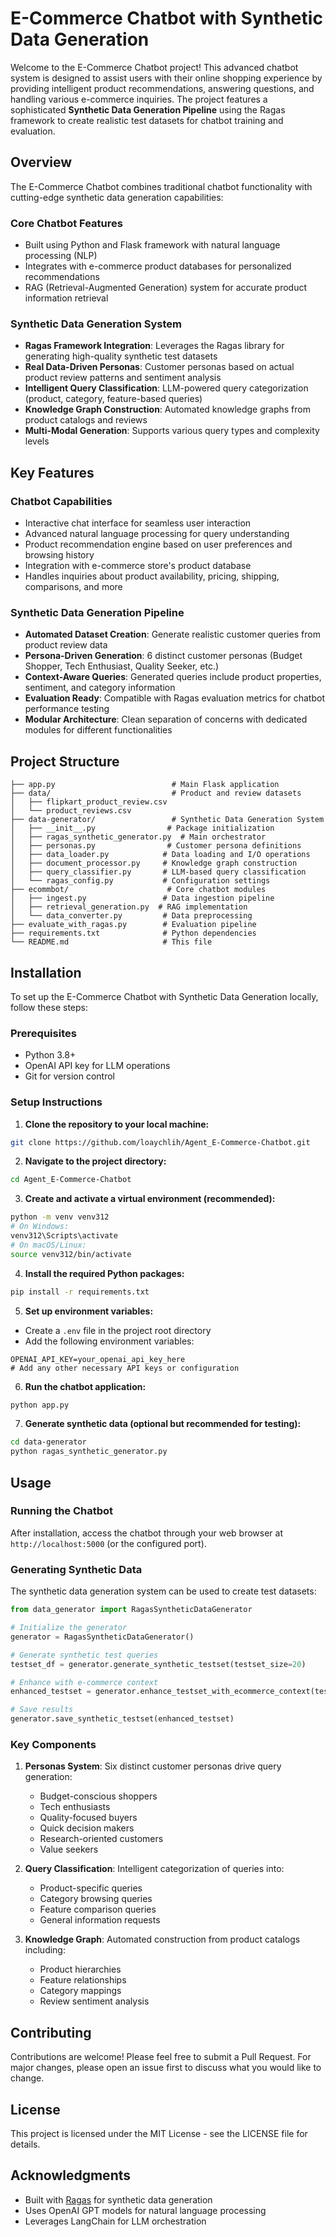 # E-Commerce Chatbot with Synthetic Data Generation

Welcome to the E-Commerce Chatbot project! This advanced chatbot system is designed to assist users with their online shopping experience by providing intelligent product recommendations, answering questions, and handling various e-commerce inquiries. The project features a sophisticated **Synthetic Data Generation Pipeline** using the Ragas framework to create realistic test datasets for chatbot training and evaluation.

## Overview

The E-Commerce Chatbot combines traditional chatbot functionality with cutting-edge synthetic data generation capabilities:

### Core Chatbot Features
- Built using Python and Flask framework with natural language processing (NLP)
- Integrates with e-commerce product databases for personalized recommendations
- RAG (Retrieval-Augmented Generation) system for accurate product information retrieval

### Synthetic Data Generation System
- **Ragas Framework Integration**: Leverages the Ragas library for generating high-quality synthetic test datasets
- **Real Data-Driven Personas**: Customer personas based on actual product review patterns and sentiment analysis
- **Intelligent Query Classification**: LLM-powered query categorization (product, category, feature-based queries)
- **Knowledge Graph Construction**: Automated knowledge graphs from product catalogs and reviews
- **Multi-Modal Generation**: Supports various query types and complexity levels

## Key Features

### Chatbot Capabilities
- Interactive chat interface for seamless user interaction
- Advanced natural language processing for query understanding
- Product recommendation engine based on user preferences and browsing history
- Integration with e-commerce store's product database
- Handles inquiries about product availability, pricing, shipping, comparisons, and more

### Synthetic Data Generation Pipeline
- **Automated Dataset Creation**: Generate realistic customer queries from product review data
- **Persona-Driven Generation**: 6 distinct customer personas (Budget Shopper, Tech Enthusiast, Quality Seeker, etc.)
- **Context-Aware Queries**: Generated queries include product properties, sentiment, and category information
- **Evaluation Ready**: Compatible with Ragas evaluation metrics for chatbot performance testing
- **Modular Architecture**: Clean separation of concerns with dedicated modules for different functionalities

## Project Structure

```
├── app.py                          # Main Flask application
├── data/                           # Product and review datasets
│   ├── flipkart_product_review.csv
│   └── product_reviews.csv
├── data-generator/                 # Synthetic Data Generation System
│   ├── __init__.py                # Package initialization
│   ├── ragas_synthetic_generator.py  # Main orchestrator
│   ├── personas.py                # Customer persona definitions
│   ├── data_loader.py            # Data loading and I/O operations
│   ├── document_processor.py     # Knowledge graph construction
│   ├── query_classifier.py       # LLM-based query classification
│   └── ragas_config.py           # Configuration settings
├── ecommbot/                      # Core chatbot modules
│   ├── ingest.py                 # Data ingestion pipeline
│   ├── retrieval_generation.py  # RAG implementation
│   └── data_converter.py         # Data preprocessing
├── evaluate_with_ragas.py        # Evaluation pipeline
├── requirements.txt              # Python dependencies
└── README.md                     # This file
```

## Installation

To set up the E-Commerce Chatbot with Synthetic Data Generation locally, follow these steps:

### Prerequisites
- Python 3.8+ 
- OpenAI API key for LLM operations
- Git for version control

### Setup Instructions

1. **Clone the repository to your local machine:**
```bash
git clone https://github.com/loaychlih/Agent_E-Commerce-Chatbot.git
```

2. **Navigate to the project directory:**
```bash
cd Agent_E-Commerce-Chatbot
```

3. **Create and activate a virtual environment (recommended):**
```bash
python -m venv venv312
# On Windows:
venv312\Scripts\activate
# On macOS/Linux:
source venv312/bin/activate
```

4. **Install the required Python packages:**
```bash
pip install -r requirements.txt
```

5. **Set up environment variables:**
- Create a `.env` file in the project root directory
- Add the following environment variables:
```env
OPENAI_API_KEY=your_openai_api_key_here
# Add any other necessary API keys or configuration
```

6. **Run the chatbot application:**
```bash
python app.py
```

7. **Generate synthetic data (optional but recommended for testing):**
```bash
cd data-generator
python ragas_synthetic_generator.py
```

## Usage

### Running the Chatbot
After installation, access the chatbot through your web browser at `http://localhost:5000` (or the configured port).

### Generating Synthetic Data
The synthetic data generation system can be used to create test datasets:

```python
from data_generator import RagasSyntheticDataGenerator

# Initialize the generator
generator = RagasSyntheticDataGenerator()

# Generate synthetic test queries
testset_df = generator.generate_synthetic_testset(testset_size=20)

# Enhance with e-commerce context
enhanced_testset = generator.enhance_testset_with_ecommerce_context(testset_df)

# Save results
generator.save_synthetic_testset(enhanced_testset)
```

### Key Components

1. **Personas System**: Six distinct customer personas drive query generation:
   - Budget-conscious shoppers
   - Tech enthusiasts  
   - Quality-focused buyers
   - Quick decision makers
   - Research-oriented customers
   - Value seekers

2. **Query Classification**: Intelligent categorization of queries into:
   - Product-specific queries
   - Category browsing queries  
   - Feature comparison queries
   - General information requests

3. **Knowledge Graph**: Automated construction from product catalogs including:
   - Product hierarchies
   - Feature relationships
   - Category mappings
   - Review sentiment analysis

## Contributing

Contributions are welcome! Please feel free to submit a Pull Request. For major changes, please open an issue first to discuss what you would like to change.

## License

This project is licensed under the MIT License - see the LICENSE file for details.

## Acknowledgments

- Built with [Ragas](https://github.com/explodinggradients/ragas) for synthetic data generation
- Uses OpenAI GPT models for natural language processing
- Leverages LangChain for LLM orchestration

